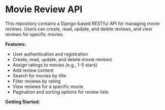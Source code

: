 # Movie Review API

This repository contains a Django-based RESTful API for managing movie reviews. Users can create, read, update, and delete reviews, and view reviews for specific movies.

**Features:**

* User authentication and registration
* Create, read, update, and delete movie reviews
* Assign ratings to movies (e.g., 1-5 stars)
* Add review content
* Search for movies by title
* Filter reviews by rating
* View reviews for a specific movie
* Pagination and sorting options for review lists

**Getting Started:**
